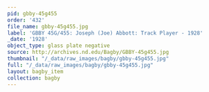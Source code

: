 ```yaml
---
pid: gbby-45g455
order: '432'
file_name: gbby-45g455.jpg
label: 'GBBY 45G/455: Joseph (Joe) Abbott: Track Player - 1928'
_date: '1928'
object_type: glass plate negative
source: http://archives.nd.edu/Bagby/GBBY-45g455.jpg
thumbnail: "/_data/raw_images/bagby/gbby-45g455.jpg"
full: "/_data/raw_images/bagby/gbby-45g455.jpg"
layout: bagby_item
collection: bagby
---
```


